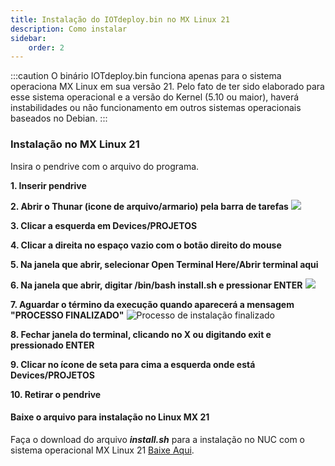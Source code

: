 ```yaml
---
title: Instalação do IOTdeploy.bin no MX Linux 21
description: Como instalar
sidebar:
    order: 2
---
```

[comment]: <> (Documentação online para o aplicativo Interface de Comando Eletromidia)
[comment]: <> (Criado por Alexandre de Abreu - alexandre.abreu@eletromidia.com.br)
[comment]: <> (Data : 17/06/2024)

:::caution
O binário IOTdeploy.bin funciona apenas para o sistema operaciona MX Linux em sua versão 21. Pelo fato de ter sido elaborado para esse sistema operacional e a versão do Kernel (5.10 ou maior), haverá instabilidades ou não funcionamento em outros sistemas operacionais baseados no Debian.
:::

### Instalação no MX Linux 21

Insira o pendrive com o arquivo do programa.


<b>1. Inserir pendrive</b>

<b>2. Abrir o Thunar (icone de arquivo/armario) pela barra de tarefas</b>
![](https://i.imgur.com/gI3UJHa.png)

<b>3. Clicar a esquerda em Devices/PROJETOS</b>

<b>4. Clicar a direita no espaço vazio com o botão direito do mouse</b>

<b>5. Na janela que abrir, selecionar Open Terminal Here/Abrir terminal aqui</b>

<b>6. Na janela que abrir, digitar /bin/bash install.sh e pressionar ENTER</b>
![](https://i.imgur.com/zHEn4v3.png)

<b>7. Aguardar o término da execução quando aparecerá a mensagem "PROCESSO FINALIZADO"</b>
![Processo de instalação finalizado](https://i.imgur.com/zcEXQlP.png)

<b>8. Fechar janela do terminal, clicando no X ou digitando exit e pressionado ENTER</b>

<b>9. Clicar no ícone de seta para cima a esquerda onde está Devices/PROJETOS</b>

<b>10. Retirar o pendrive</b>

#### Baixe o arquivo para instalação no Linux MX 21

Faça o download do arquivo <i><b>install.sh</b></i> para a instalação no NUC com o sistema operacional MX Linux 21 [Baixe Aqui](https://drive.google.com/file/d/1Bj-QVuycW9sk-5rlc8AcdWb5NvjiIBcc/view?usp=drive_link).



 
